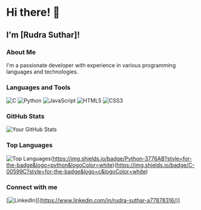 # Hi there! 👋

## I'm [Rudra Suthar]!

### About Me
I'm a passionate developer with experience in various programming languages and technologies.

### Languages and Tools
![C](https://img.shields.io/badge/C-00599C?style=for-the-badge&logo=c&logoColor=white)
![Python](https://img.shields.io/badge/Python-3776AB?style=for-the-badge&logo=python&logoColor=white)
![JavaScript](https://img.shields.io/badge/JavaScript-F7DF1E?style=for-the-badge&logo=javascript&logoColor=black)
![HTML5](https://img.shields.io/badge/HTML5-E34F26?style=for-the-badge&logo=html5&logoColor=white)
![CSS3](https://img.shields.io/badge/CSS3-1572B6?style=for-the-badge&logo=css3&logoColor=white)

### GitHub Stats
![Your GitHub Stats](https://github-readme-stats.vercel.app/api?username=yourusername&show_icons=true&theme=radical)

### Top Languages
![Top Languages](https://github-readme-stats.vercel.app/api/top-langs/?username=yourusername&layout=compact&theme=radical)(https://img.shields.io/badge/Python-3776AB?style=for-the-badge&logo=python&logoColor=white)(https://img.shields.io/badge/C-00599C?style=for-the-badge&logo=c&logoColor=white)

### Connect with me
[![LinkedIn](https://img.shields.io/badge/LinkedIn-0A66C2?style=for-the-badge&logo=linkedin&logoColor=white)][(https://www.linkedin.com/in/rudra-suthar-a77878316/)]
